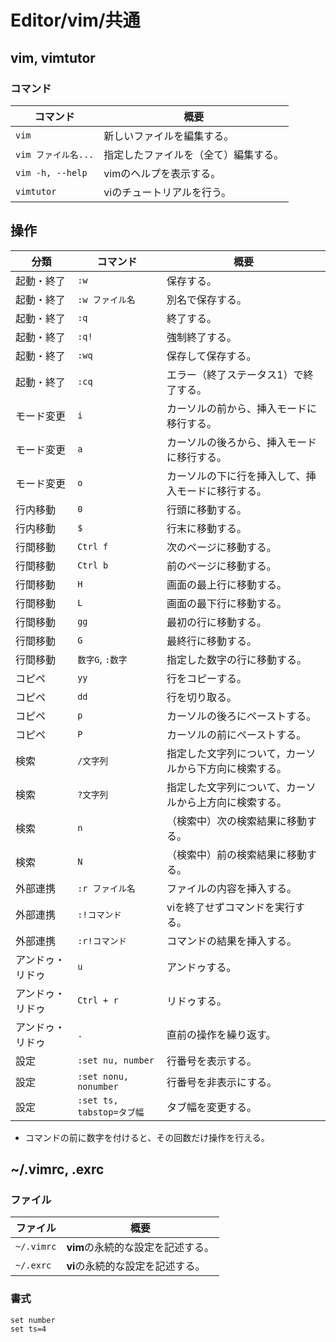# Editor/vim/共通

## vim, vimtutor

### コマンド

| コマンド            | 概要                                 |
| ------------------- | ------------------------------------ |
| `vim`               | 新しいファイルを編集する。           |
| `vim ファイル名...` | 指定したファイルを（全て）編集する。 |
| `vim -h, --help`    | vimのヘルプを表示する。              |
| `vimtutor`          | viのチュートリアルを行う。           |

## 操作

| 分類             | コマンド                  | 概要                                                   |
| ---------------- | ------------------------- | ------------------------------------------------------ |
| 起動・終了       | `:w`                      | 保存する。                                             |
| 起動・終了       | `:w ファイル名`           | 別名で保存する。                                       |
| 起動・終了       | `:q`                      | 終了する。                                             |
| 起動・終了       | `:q!`                     | 強制終了する。                                         |
| 起動・終了       | `:wq`                     | 保存して保存する。                                     |
| 起動・終了       | `:cq`                     | エラー（終了ステータス1）で終了する。                  |
| モード変更       | `i`                       | カーソルの前から、挿入モードに移行する。               |
| モード変更       | `a`                       | カーソルの後ろから、挿入モードに移行する。             |
| モード変更       | `o`                       | カーソルの下に行を挿入して、挿入モードに移行する。     |
| 行内移動         | `0`                       | 行頭に移動する。                                       |
| 行内移動         | `$`                       | 行末に移動する。                                       |
| 行間移動         | `Ctrl f`                  | 次のページに移動する。                                 |
| 行間移動         | `Ctrl b`                  | 前のページに移動する。                                 |
| 行間移動         | `H`                       | 画面の最上行に移動する。                               |
| 行間移動         | `L`                       | 画面の最下行に移動する。                               |
| 行間移動         | `gg`                      | 最初の行に移動する。                                   |
| 行間移動         | `G`                       | 最終行に移動する。                                     |
| 行間移動         | `数字G`, `:数字`          | 指定した数字の行に移動する。                           |
| コピペ           | `yy`                      | 行をコピーする。                                       |
| コピペ           | `dd`                      | 行を切り取る。                                         |
| コピペ           | `p`                       | カーソルの後ろにペーストする。                         |
| コピペ           | `P`                       | カーソルの前にペーストする。                           |
| 検索             | `/文字列`                 | 指定した文字列について，カーソルから下方向に検索する。 |
| 検索             | `?文字列`                 | 指定した文字列について、カーソルから上方向に検索する。 |
| 検索             | `n`                       | （検索中）次の検索結果に移動する。                     |
| 検索             | `N`                       | （検索中）前の検索結果に移動する。                     |
| 外部連携         | `:r ファイル名`           | ファイルの内容を挿入する。                             |
| 外部連携         | `:!コマンド`              | viを終了せずコマンドを実行する。                       |
| 外部連携         | `:r!コマンド`             | コマンドの結果を挿入する。                             |
| アンドゥ・リドゥ | `u`                       | アンドゥする。                                         |
| アンドゥ・リドゥ | `Ctrl + r`                | リドゥする。                                           |
| アンドゥ・リドゥ | `.`                       | 直前の操作を繰り返す。                                 |
| 設定             | `:set nu, number`         | 行番号を表示する。                                     |
| 設定             | `:set nonu, nonumber`     | 行番号を非表示にする。                                 |
| 設定             | `:set ts, tabstop=タブ幅` | タブ幅を変更する。                                     |

- コマンドの前に数字を付けると、その回数だけ操作を行える。

## ~/.vimrc, .exrc

### ファイル

| ファイル   | 概要                              |
| ---------- | --------------------------------- |
| `~/.vimrc` | **vim**の永続的な設定を記述する。 |
| `~/.exrc`  | **vi**の永続的な設定を記述する。  |

### 書式

```text
set number
set ts=4
```
